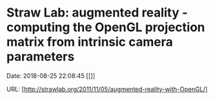 # Straw Lab: augmented reality - computing the OpenGL projection matrix from intrinsic camera parameters

Date: 2018-08-25 22:08:45
[[]]

URL: [http://strawlab.org/2011/11/05/augmented-reality-with-OpenGL/]
